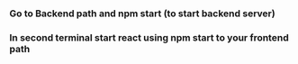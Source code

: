 ### Go to Backend path and npm start (to start backend server)

### In second terminal start react using npm start to your frontend path

